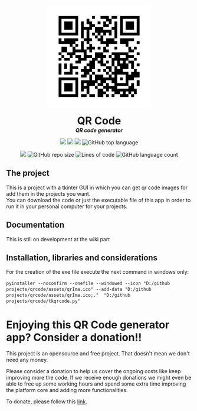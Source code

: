 <p align="center">
  <img width="280" src="https://github.com/dmtzs/qrcode/blob/master/assets/qrIma.png" alt="logo">
  <h1 align="center" style="margin: 0 auto 0 auto;">QR Code</h1>
  <h5 align="center" style="margin: 0 auto 0 auto;">QR code generator</h5>
</p>

<p align="center">
    <img src="https://img.shields.io/github/last-commit/dmtzs/qrcode">
    <img src="https://img.shields.io/github/issues/dmtzs/qrcode?label=issues">
    <img src="https://img.shields.io/github/stars/dmtzs/qrcode">
    <img alt="GitHub top language" src="https://img.shields.io/github/languages/top/dmtzs/qrcode">
</p>

<p align="center">
  <img src="https://img.shields.io/github/languages/code-size/dmtzs/qrcode">
  <img alt="GitHub repo size" src="https://img.shields.io/github/repo-size/dmtzs/qrcode">
  <img alt="Lines of code" src="https://img.shields.io/tokei/lines/github/dmtzs/qrcode?label=total%20lines%20in%20repo">
  <img alt="GitHub language count" src="https://img.shields.io/github/languages/count/dmtzs/qrcode">
</p>

## The project
This is a project with a tkinter GUI in which you can get qr code images for add them in the projects you want.
<br>
You can download the code or just the executable file of this app in order to run it in your personal computer for your projects.

## Documentation
This is still on development at the wiki part

## Installation, libraries and considerations
For the creation of the exe file execute the next command in windows only:
```
pyinstaller --noconfirm --onefile --windowed --icon "D:/github projects/qrcode/assets/qrIma.ico" --add-data "D:/github projects/qrcode/assets/qrIma.ico;."  "D:/github projects/qrcode/tkqrcode.py"
```
# Enjoying this QR Code generator app? Consider a donation!!
This project is an opensource and free project. That doesn't mean we don't need any money.

Please consider a donation to help us cover the ongoing costs like keep improving more the code. If we receive enough donations we might even be able to free up some working hours and spend some extra time improving the platform core and adding more functionalities.

To donate, please follow this [link](https://ceneka.net/dmtzs).
